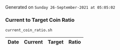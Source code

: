 Generated on `Sunday 26-September-2021 at 05:05:02`

### Current to Target Coin Ratio
`current_coin_ratio.sh`

Date|Current|Target|Ratio
---|---|---|---
